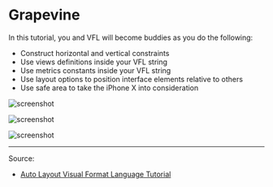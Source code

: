 # Grapevine

In this tutorial, you and VFL will become buddies as you do the following:

- Construct horizontal and vertical constraints
- Use views definitions inside your VFL string
- Use metrics constants inside your VFL string
- Use layout options to position interface elements relative to others
- Use safe area to take the iPhone X into consideration

![screenshot](https://koenig-media.raywenderlich.com/uploads/2017/11/AutoLayoutVisualFormatLanguage-feature.png)

![screenshot](https://koenig-media.raywenderlich.com/uploads/2015/07/VisualFormatLanguageOptionsImage.png)

![screenshot](https://koenig-media.raywenderlich.com/uploads/2017/10/safearea-2.png)

---

Source:

- [Auto Layout Visual Format Language Tutorial](https://www.raywenderlich.com/174078/auto-layout-visual-format-language-tutorial-2)
